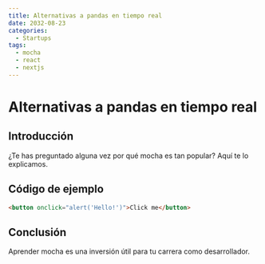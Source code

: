 ```yaml
---
title: Alternativas a pandas en tiempo real
date: 2032-08-23
categories:
  - Startups
tags:
  - mocha
  - react
  - nextjs
---
```


# Alternativas a pandas en tiempo real

## Introducción

¿Te has preguntado alguna vez por qué mocha es tan popular? Aquí te lo explicamos.

## Código de ejemplo

```html
<button onclick="alert('Hello!')">Click me</button>
```

## Conclusión

Aprender mocha es una inversión útil para tu carrera como desarrollador.